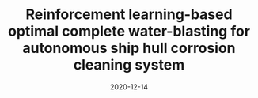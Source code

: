 ---
title: Reinforcement learning-based optimal complete water-blasting for autonomous ship hull corrosion cleaning system
authors: Anh Vu Le, Phone Thiha Kyaw, Prabakaran Veerajagadheswar, MA Viraj J Muthugala, Mohan Rajesh Elara, Madhu Kumar, Nguyen Huu Khanh Nhan
venue: Ocean Engineering
year: 2020
cover_image: /assets/img/publications/hornbill2.jpg
link: https://www.sciencedirect.com/science/article/pii/S0029801820313846?casa_token=xeJBA_6Z4wkAAAAA:jcJxexxDAvtY7Fmy7UkrF2g0yPYErc3EfX00T9lq8qNkEiIO7zRlctg2O4t3W7ev46cpf_SulA
date: 2020-12-14
---